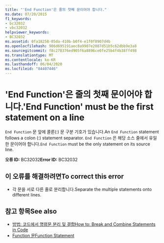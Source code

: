 ```yaml
---
title: "'End Function'은 줄의 첫째 문이어야 합니다."
ms.date: 07/20/2015
f1_keywords:
- bc32032
- vbc32032
helpviewer_keywords:
- BC32032
ms.assetid: 0fa18258-05da-410b-b0f4-e1f0f8907d4b
ms.openlocfilehash: 986d695191aec8a9907e2087d51b5c62dbb9e3a8
ms.sourcegitcommit: f8c270376ed905f6a8896ce0fe25b4f4b38ff498
ms.translationtype: MT
ms.contentlocale: ko-KR
ms.lasthandoff: 06/04/2020
ms.locfileid: "84407446"
---
```

# <a name="end-function-must-be-the-first-statement-on-a-line"></a><span data-ttu-id="51b08-102">'End Function'은 줄의 첫째 문이어야 합니다.</span><span class="sxs-lookup"><span data-stu-id="51b08-102">'End Function' must be the first statement on a line</span></span>
<span data-ttu-id="51b08-103">`End Function` 문 앞에 콜론(:) 문 구분 기호가 있습니다.</span><span class="sxs-lookup"><span data-stu-id="51b08-103">An `End Function` statement follows a colon (:) statement separator.</span></span> <span data-ttu-id="51b08-104">`End Function` 은 해당 소스 줄에서 유일한 문이어야 합니다.</span><span class="sxs-lookup"><span data-stu-id="51b08-104">`End Function` must be the only statement on its source line.</span></span>  
  
 <span data-ttu-id="51b08-105">**오류 ID:** BC32032</span><span class="sxs-lookup"><span data-stu-id="51b08-105">**Error ID:** BC32032</span></span>  
  
## <a name="to-correct-this-error"></a><span data-ttu-id="51b08-106">이 오류를 해결하려면</span><span class="sxs-lookup"><span data-stu-id="51b08-106">To correct this error</span></span>  
  
- <span data-ttu-id="51b08-107">각 문을 서로 다른 줄로 분리합니다.</span><span class="sxs-lookup"><span data-stu-id="51b08-107">Separate the multiple statements onto different lines.</span></span>  
  
## <a name="see-also"></a><span data-ttu-id="51b08-108">참고 항목</span><span class="sxs-lookup"><span data-stu-id="51b08-108">See also</span></span>

- [<span data-ttu-id="51b08-109">방법: 코드에서 명령문 분리 및 결합</span><span class="sxs-lookup"><span data-stu-id="51b08-109">How to: Break and Combine Statements in Code</span></span>](../programming-guide/program-structure/how-to-break-and-combine-statements-in-code.md)
- [<span data-ttu-id="51b08-110">Function 문</span><span class="sxs-lookup"><span data-stu-id="51b08-110">Function Statement</span></span>](../language-reference/statements/function-statement.md)
